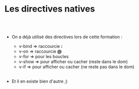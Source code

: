<!-- .slide -->
# Les directives natives
<br><br>

- On a déjà utilisé des directives lors de cette formation :
    - v-bind => raccourcie <b>:</b>
    - v-on => raccourcie <b>@</b>
    - v-for => pour les boucles
    - v-show => pour afficher ou cacher (reste dans le dom)
    - v-if => pour afficher ou cacher (ne reste pas dans le dom) <br><br>

- Et il en existe bien d'autre ;) 

